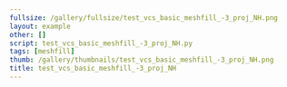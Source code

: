 ```yaml
---
fullsize: /gallery/fullsize/test_vcs_basic_meshfill_-3_proj_NH.png
layout: example
other: []
script: test_vcs_basic_meshfill_-3_proj_NH.py
tags: [meshfill]
thumb: /gallery/thumbnails/test_vcs_basic_meshfill_-3_proj_NH.png
title: test_vcs_basic_meshfill_-3_proj_NH
---
```

